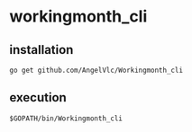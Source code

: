 # workingmonth_cli

## installation

```
go get github.com/AngelVlc/Workingmonth_cli
```

## execution

```
$GOPATH/bin/Workingmonth_cli
```
